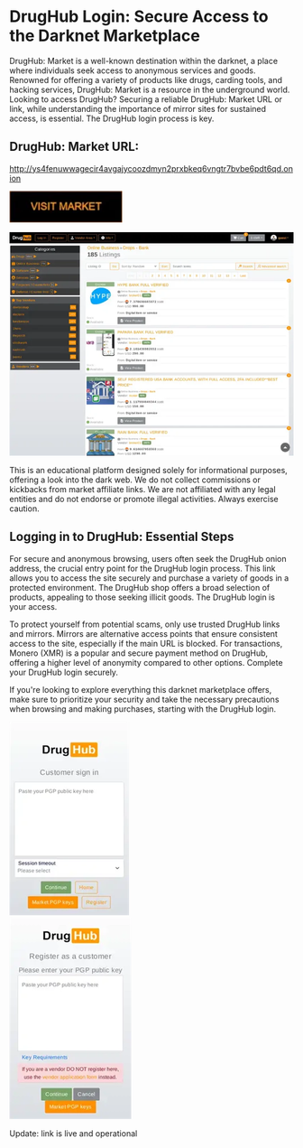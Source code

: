 # DrugHub Login: Secure Access to the Darknet Marketplace

DrugHub: Market is a well-known destination within the darknet, a place where individuals seek access to anonymous services and goods. Renowned for offering a variety of products like drugs, carding tools, and hacking services, DrugHub: Market is a resource in the underground world. Looking to access DrugHub? Securing a reliable DrugHub: Market URL or link, while understanding the importance of mirror sites for sustained access, is essential. The DrugHub login process is key.

## DrugHub: Market URL:

http://ys4fenuwwagecir4avgajycoozdmyn2prxbkeq6vngtr7bvbe6pdt6qd.onion

[<img src="/icons/thick.webp" width="200">](http://ys4fenuwwagecir4avgajycoozdmyn2prxbkeq6vngtr7bvbe6pdt6qd.onion)


<a href="http://ys4fenuwwagecir4avgajycoozdmyn2prxbkeq6vngtr7bvbe6pdt6qd.onion"><img src="/icons/scheme.webp" alt="image" style="max-width: 100%;"><a>

This is an educational platform designed solely for informational purposes, offering a look into the dark web. We do not collect commissions or kickbacks from market affiliate links. We are not affiliated with any legal entities and do not endorse or promote illegal activities. Always exercise caution.

## Logging in to DrugHub: Essential Steps

For secure and anonymous browsing, users often seek the DrugHub onion address, the crucial entry point for the DrugHub login process. This link allows you to access the site securely and purchase a variety of goods in a protected environment. The DrugHub shop offers a broad selection of products, appealing to those seeking illicit goods. The DrugHub login is your access.

To protect yourself from potential scams, only use trusted DrugHub links and mirrors. Mirrors are alternative access points that ensure consistent access to the site, especially if the main URL is blocked. For transactions, Monero (XMR) is a popular and secure payment method on DrugHub, offering a higher level of anonymity compared to other options. Complete your DrugHub login securely.

If you're looking to explore everything this darknet marketplace offers, make sure to prioritize your security and take the necessary precautions when browsing and making purchases, starting with the DrugHub login.


<a href="http://ys4fenuwwagecir4avgajycoozdmyn2prxbkeq6vngtr7bvbe6pdt6qd.onion"><img src="/icons/widget.webp" alt="image" style="max-width: 100%;"><a>  
<a href="http://ys4fenuwwagecir4avgajycoozdmyn2prxbkeq6vngtr7bvbe6pdt6qd.onion"><img src="/icons/piece.webp" alt="image" style="max-width: 100%;"><a>















Update: link is live and operational